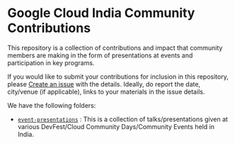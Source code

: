 # Google Cloud India Community Contributions

This repository is a collection of contributions and impact that community members are making in the form of presentations at events and participation in key programs.

If you would like to submit your contributions for inclusion in this repository, please [Create an issue](https://github.com/rominirani/googlecloud-indiacommunity-contributions/issues) with the details. Ideally, do report the date, city/venue (if applicable), links to your materials in the issue details. 

We have the following folders:

- [`event-presentations`](event-presentations/) : This is a collection of talks/presentations given at various DevFest/Cloud Community Days/Community Events held in India. 
